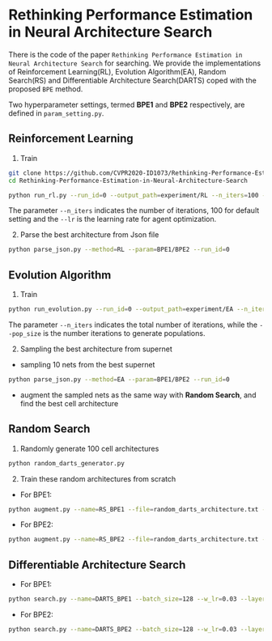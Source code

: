 # Rethinking Performance Estimation in Neural Architecture Search

There is the code of the paper ``Rethinking Performance Estimation in Neural Architecture Search`` for searching. We provide the implementations of Reinforcement Learning(RL), Evolution Algorithm(EA), Random Search(RS) and Differentiable Architecture Search(DARTS) coped with the proposed ``BPE`` method.

Two hyperparameter settings, termed **BPE1** and **BPE2** respectively, are defined in ``param_setting.py``.

## Reinforcement Learning

1. Train
```bash
git clone https://github.com/CVPR2020-ID1073/Rethinking-Performance-Estimation-in-Neural-Architecture-Search.git
cd Rethinking-Performance-Estimation-in-Neural-Architecture-Search

python run_rl.py --run_id=0 --output_path=experiment/RL --n_iters=100 --lr=1e-1 --param=BPE1/BPE2
```
The parameter ``--n_iters`` indicates the number of iterations, 100 for default setting and the ``--lr`` is the learning rate for agent optimization.

2. Parse the best architecture from Json file
```bash
python parse_json.py --method=RL --param=BPE1/BPE2 --run_id=0
```


## Evolution Algorithm

1. Train
```bash
python run_evolution.py --run_id=0 --output_path=experiment/EA --n_iters=100 --pop_size=50 --param=BPE1/BPE2
```
The parameter ``--n_iters`` indicates the total number of iterations, while the ``--pop_size`` is the number iterations to generate populations.

2. Sampling the best architecture from supernet

- sampling 10 nets from the best supernet
```bash
python parse_json.py --method=EA --param=BPE1/BPE2 --run_id=0
```
- augment the sampled nets as the same way with **Random Search**, and find the best cell architecture


## Random Search

1. Randomly generate 100 cell architectures
```bash
python random_darts_generator.py
```

2. Train these random architectures from scratch

- For BPE1: 
```bash
python augment.py --name=RS_BPE1 --file=random_darts_architecture.txt --data_path=data/ --batch_size=128 --lr=0.03 --layers=6 --init_channels=8 --epochs=10 --cutout_length=0 --image_size=16
```
- For BPE2: 
```bash
python augment.py --name=RS_BPE2 --file=random_darts_architecture.txt --data_path=data/ --batch_size=128 --lr=0.03 --layers=16 --init_channels=16 --epochs=30 --cutout_length=0 --image_size=16
```


## Differentiable Architecture Search

- For BPE1: 
```bash
python search.py --name=DARTS_BPE1 --batch_size=128 --w_lr=0.03 --layers=6 --init_channels=8 --epochs=10 --cutout_length=0 --image_size=16
```
- For BPE2: 
```bash
python search.py --name=DARTS_BPE2 --batch_size=128 --w_lr=0.03 --layers=16 --init_channels=16 --epochs=30 --cutout_length=0 --image_size=16
```

